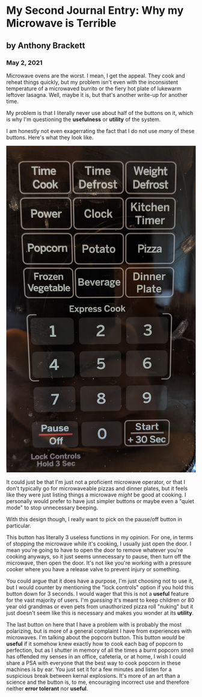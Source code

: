 # My Second Journal Entry: Why my Microwave is Terrible

## by Anthony Brackett

### May 2, 2021

Microwave ovens are the worst. I mean, I get the appeal. They cook and reheat things quickly, but my problem isn't even with the inconsistent temperature of a microwaved burrito or the fiery hot plate of lukewarm leftover lasagna. Well, maybe it is, but that's another write-up for another time.

My problem is that I literally never use about half of the buttons on it, which is why I'm questioning the **usefulness** or **utility** of the system.

I am honestly not even exagerrating the fact that I do not use *many* of these buttons. Here's what they look like.

![The buttons](https://github.com/UsabilityEngineering/ux-portfolio-Brackett1/blob/master/assets/somanybuttons.jpg)

It could just be that I'm just not a proficient microwave operator, or that I don't typically go for microwaveable pizzas and dinner plates, but it feels like they were just listing things a microwave *might* be good at cooking. I personally would prefer to have just simpler buttons or maybe even a "quiet mode" to stop unnecessary beeping.

With this design though, I really want to pick on the pause/off button in particular.

This button has literally 3 useless functions in my opinion. For one, in terms of stopping the microwave while it's cooking, I usually just open the door. I mean you're going to have to open the door to remove whatever you're cooking anyways, so it just seems unnecessary to pause, then turn off the microwave, then open the door. It's not like you're working with a pressure cooker where you have a release valve to prevent injury or something. 

You could argue that it does have a purpose, I'm just choosing not to use it, but I would counter by mentioning the "lock controls" option if you hold this button down for 3 seconds. I would wager that this is not a **useful** feature for the vast majority of users. I'm *guessing* it's meant to keep children or 80 year old grandmas or even pets from unauthorized pizza roll "nuking" but it just doesn't seem like this is necessary and makes you wonder at its **utility**.

The last button on here that I have a problem with is probably the most polarizing, but is more of a general complaint I have from experiences with microwaves. I'm talking about the popcorn button. This button *would* be **useful** if it somehow knew exactly how to cook each bag of popcorn to perfection, but as I shutter in memory of all the times a burnt popcorn smell has offended my senses in an office, cafeteria, or at home, I wish I could share a PSA with everyone that the best way to cook popcorn in these machines is by ear. You just set it for a few minutes and listen for a suspicious break between kernal explosions. It's more of an art than a science and the button is, to me, encouraging incorrect use and therefore neither **error tolerant** nor **useful**.
